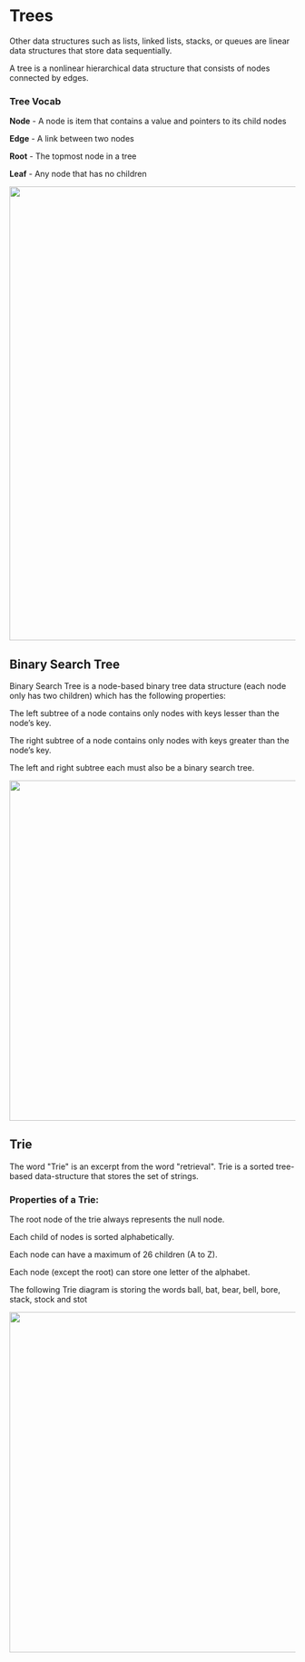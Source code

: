 # Trees

Other data structures such as lists, linked lists, stacks, or queues are linear data structures that store data sequentially.

A tree is a nonlinear hierarchical data structure that consists of nodes connected by edges.

### Tree Vocab

**Node** - A node is item that contains a value and pointers to its child nodes

**Edge** - A link between two nodes

**Root** - The topmost node in a tree

**Leaf** - Any node that has no children

<img src="https://www.sqlshack.com/wp-content/uploads/2020/07/binary-search-tree-example.png" width=800/>

## Binary Search Tree
Binary Search Tree is a node-based binary tree data structure (each node only has two children) which has the following properties:

The left subtree of a node contains only nodes with keys lesser than the node’s key.
    
The right subtree of a node contains only nodes with keys greater than the node’s key.

The left and right subtree each must also be a binary search tree.



<img src="https://media.geeksforgeeks.org/wp-content/uploads/BSTSearch.png" width=600/>

## Trie

The word "Trie" is an excerpt from the word "retrieval". Trie is a sorted tree-based data-structure that stores the set of strings.

### Properties of a Trie:

The root node of the trie always represents the null node.

Each child of nodes is sorted alphabetically.

Each node can have a maximum of 26 children (A to Z).

Each node (except the root) can store one letter of the alphabet.

The following Trie diagram is storing the words ball, bat, bear, bell, bore, stack, stock and stot

<img src="https://static.javatpoint.com/ds/images/trie-data-structure.png" width=600/>


